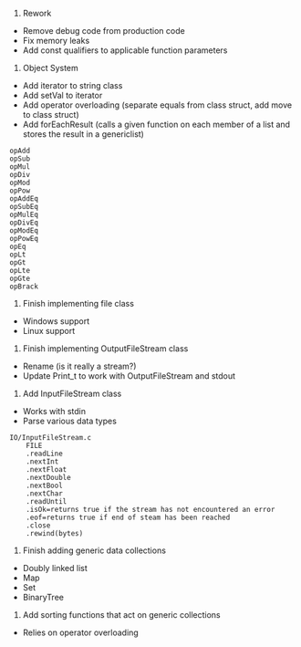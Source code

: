 1. Rework
  - Remove debug code from production code
  - Fix memory leaks
  - Add const qualifiers to applicable function parameters

1. Object System
  - Add iterator to string class
  - Add setVal to iterator
  - Add operator overloading (separate equals from class struct, add move to class struct)
  - Add forEachResult (calls a given function on each member of a list and stores the result in a genericlist)
```
opAdd
opSub
opMul
opDiv
opMod
opPow
opAddEq
opSubEq
opMulEq
opDivEq
opModEq
opPowEq
opEq
opLt
opGt
opLte
opGte
opBrack
```

1. Finish implementing file class
  - Windows support
  - Linux support

1. Finish implementing OutputFileStream class
  - Rename (is it really a stream?)
  - Update Print_t to work with OutputFileStream and stdout

1. Add InputFileStream class
  - Works with stdin
  - Parse various data types

```
IO/InputFileStream.c
	FILE
	.readLine
	.nextInt
	.nextFloat
	.nextDouble
	.nextBool
	.nextChar
	.readUntil
	.isOk=returns true if the stream has not encountered an error
	.eof=returns true if end of steam has been reached
	.close
	.rewind(bytes)
```

1. Finish adding generic data collections
  - Doubly linked list
  - Map
  - Set
  - BinaryTree

1. Add sorting functions that act on generic collections
  - Relies on operator overloading
